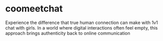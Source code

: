 # coomeetchat
Experience the difference that true human connection can make with 1v1 chat with girls. In a world where digital interactions often feel empty, this approach brings authenticity back to online communication
